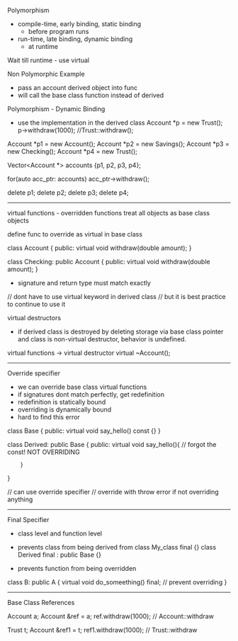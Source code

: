 Polymorphism

- compile-time, early binding, static binding
  - before program runs
- run-time, late binding, dynamic binding
  - at runtime

Wait till runtime - use virtual 

Non Polymorphic Example
- pass an account derived object into func
- will call the base class function instead of derived

Polymorphism - Dynamic Binding
- use the implementation in the  derived class
Account *p = new Trust();
p->withdraw(1000); //Trust::withdraw();

Account *p1 = new Account();
Account *p2 = new Savings();
Account *p3 = new Checking();
Account *p4 = new Trust();

Vector<Account *> accounts {p1, p2, p3, p4};

for(auto acc_ptr: accounts)
    acc_ptr->withdraw();

delete p1;
delete p2;
delete p3;
delete p4;

-------------

virtual functions - overridden functions 
treat all objects as base class objects 

define func to override as virtual in base class 

class Account {
    public:
    virtual void withdraw(double amount);
}

class Checking: public Account {
    public: 
        virtual void withdraw(double amount);
}

- signature and return type must match exactly

// dont have to use virtual keyword in derived class
// but it is best practice to continue to use it 

virtual destructors

- if derived class is destroyed by deleting storage via base class pointer and class is non-virtual destructor, behavior is undefined. 

virtual functions -> virtual destructor
virtual ~Account();

-----------
Override specifier
- we can override base class virtual functions
- if signatures dont match perfectly, get redefinition
- redefinition is statically bound
- overriding is dynamically bound
- hard to find this error

class Base {
    public:
        virtual  void say_hello() const {}
}

class Derived: public Base {
    public:
        virtual void say_hello(){  // forgot the const! NOT OVERRIDING

        }
}

// can use override specifier
// override with throw error if not overriding anything

------------

Final Specifier 
- class level and function level

- prevents class from being derived from
class My_class final {}
class Derived final : public Base {}

- prevents function from being overridden

class B: public A {
    virtual void do_someething() final; // prevent overriding
}

------
Base Class References

Account a;
Account &ref = a;
ref.withdraw(1000); // Account::withdraw

Trust t;
Account &ref1 = t;
ref1.withdraw(1000); // Trust::withdraw





